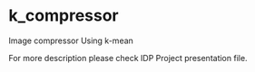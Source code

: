 # k_compressor
Image compressor Using k-mean 

For more description please check IDP Project presentation file.

